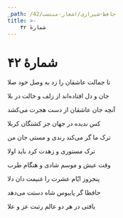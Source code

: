 ```yaml
---
_path: /حافظ-شیرازی/اشعار-منتسب/42
title: >-
    شمارهٔ ۴۲
---
```

# شمارهٔ ۴۲

<div class="b" id="bn1"><div class="m1"><p>تا جمالت عاشقان را زد به وصل خود صلا</p></div>
<div class="m2"><p>جان و دل افتاده‌اند از زلف و خالت در بلا</p></div></div>
<div class="b" id="bn2"><div class="m1"><p>آنچه جان عاشقان از دست هجرت مى‌کشد</p></div>
<div class="m2"><p>کس ندیده در جهان جز کشتگان کربلا</p></div></div>
<div class="b" id="bn3"><div class="m1"><p>ترک ما گر مى‌کند رندى و مستى جان من</p></div>
<div class="m2"><p>ترک مستورى و زهدت کرد باید اولا</p></div></div>
<div class="b" id="bn4"><div class="m1"><p>وقت عیش و موسم شادى و هنگام طرب</p></div>
<div class="m2"><p>پنجروز ایّام عشرت را غنیمت دان دلا</p></div></div>
<div class="b" id="bn5"><div class="m1"><p>حافظا گر پایبوس شاه دستت مى‌دهد</p></div>
<div class="m2"><p>یافتى در هر دو عالم رتبت عز و علا</p></div></div>
